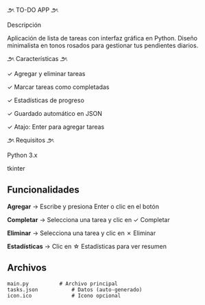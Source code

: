 ౨ৎ TO-DO APP ౨ৎ

Descripción

Aplicación de lista de tareas con interfaz gráfica en Python. Diseño minimalista en tonos rosados para gestionar tus pendientes diarios.


౨ৎ Características ౨ৎ

✓ Agregar y eliminar tareas

✓ Marcar tareas como completadas

✓ Estadísticas de progreso

✓ Guardado automático en JSON

✓ Atajo: Enter para agregar tareas


౨ৎ Requisitos ౨ৎ

Python 3.x

tkinter

## Funcionalidades

**Agregar** → Escribe y presiona Enter o clic en el botón

**Completar** → Selecciona una tarea y clic en ✓ Completar

**Eliminar** → Selecciona una tarea y clic en ✗ Eliminar

**Estadísticas** → Clic en ☆ Estadísticas para ver resumen

## Archivos
```
main.py          # Archivo principal
tasks.json           # Datos (auto-generado)
icon.ico             # Icono opcional
